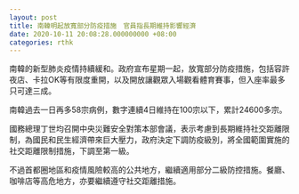 ```yaml
---
layout: post
title: 南韓明起放寬部分防疫措施　官員指長期維持影響經濟
date: 2020-10-11 20:08:28.000000000 +08:00
categories: rthk
---
```


南韓的新型肺炎疫情持續緩和。政府宣布星期一起，放寬部分防疫措施，包括容許夜店、卡拉OK等有限度重開，以及開放讓觀眾入場觀看體育賽事，但入座率最多只可達三成。

南韓過去一日再多58宗病例，數字連續4日維持在100宗以下，累計24600多宗。

國務總理丁世均召開中央災難安全對策本部會議，表示考慮到長期維持社交距離限制，為國民和民生經濟帶來巨大壓力，政府決定下調防疫級別，將全國範圍實施的社交距離限制措施，下調至第一級。

不過首都圈地區和疫情風險較高的公共地方，繼續適用部分二級防控措施。餐廳、咖啡店等高危地方，亦要繼續遵守社交距離措施。
